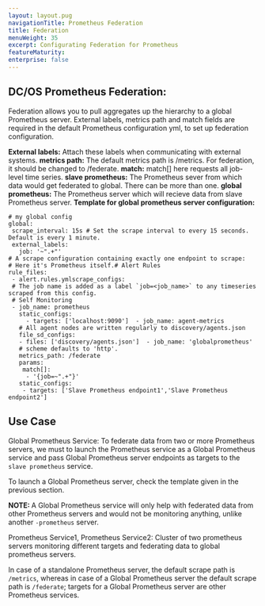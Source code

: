 ```yaml
---
layout: layout.pug
navigationTitle: Prometheus Federation
title: Federation
menuWeight: 35
excerpt: Configurating Federation for Prometheus
featureMaturity:
enterprise: false
---
```


## DC/OS Prometheus Federation:
Federation allows you to pull aggregates up the hierarchy to a global Prometheus server. External labels, metrics path and match fields are required in the default Prometheus configuration yml, to set up federation configuration.

**External labels:** Attach these labels when communicating with external systems.
**metrics path:** The default metrics path is /metrics. For federation, it should be changed to /federate.
**match:** match[] here requests all job-level time series.
**slave prometheus:** The Prometheus sever from which data would get federated to global. There can be more than one.
**global prometheus:** The Prometheus server which will recieve data from slave Prometheus server.
**Template for global prometheus server configuration:**

```
# my global config
global:
 scrape_interval: 15s # Set the scrape interval to every 15 seconds. Default is every 1 minute.
 external_labels:
   job: '~".+"'
# A scrape configuration containing exactly one endpoint to scrape:
# Here it's Prometheus itself.# Alert Rules
rule_files:
 - alert.rules.ymlscrape_configs:
 # The job name is added as a label `job=<job_name>` to any timeseries scraped from this config.    
 # Self Monitoring
 - job_name: prometheus
   static_configs:
     - targets: ['localhost:9090']  - job_name: agent-metrics
   # All agent nodes are written regularly to discovery/agents.json
   file_sd_configs:
   - files: ['discovery/agents.json']  - job_name: 'globalprometheus'
   # scheme defaults to 'http'.
   metrics_path: /federate
   params:
    match[]:
     - '{job=~".+"}'
   static_configs:
    - targets: ['Slave Prometheus endpoint1','Slave Prometheus endpoint2']
```

## Use Case

Global Prometheus Service: To federate data from two or more Prometheus servers, we must to launch the  Prometheus service as a Global Prometheus service and pass Global Prometheus server endpoints as targets to the `slave prometheus` service.

To launch a Global Prometheus server, check the template given in the previous section.

<p class="message--note"><strong>NOTE: </strong> A Global Prometheus service will only help with federated data from other Prometheus servers and would not be monitoring anything, unlike another <code>-prometheus</code> server.</p>

Prometheus Service1, Prometheus Service2: Cluster of two prometheus servers monitoring different targets and federating data to global prometheus servers.

In case of a standalone Prometheus server, the default scrape path is `/metrics`, whereas in case of a Global Prometheus server the default scrape path is `/federate`; targets for a Global Prometheus server are other Prometheus services.  
